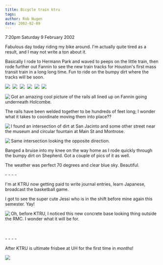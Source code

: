 ```yaml
---
title: Bicycle train ktru
tags: 
author: Rob Nugen
date: 2002-02-09
---
```


<p class=date>7:20pm Saturday 9 February 2002</p>

<p>Fabulous day today riding my bike around.  I'm
actually quite tired as a result, and I may not write
a ton about it.</p>

<p>Basically I rode to Hermann Park and waved to peeps
on the little train, then rode further out Fannin to
see the new train tracks for Houston's first mass
transit train in a long long time.  Fun to ride on the
bumpy dirt where the tracks will be soon.</p>

<p><a href="/images/construction/Houston/light_rail/initial_feb-2002/dirt.jpg"><img src="/images/construction/Houston/light_rail/initial_feb-2002/thumbs/dirt.jpg"></a>&nbsp;
<a href="/images/construction/Houston/light_rail/initial_feb-2002/float_rails.jpg"><img src="/images/construction/Houston/light_rail/initial_feb-2002/thumbs/float_rails.jpg"></a>&nbsp;
<a href="/images/construction/Houston/light_rail/initial_feb-2002/shadow.jpg"><img src="/images/construction/Houston/light_rail/initial_feb-2002/thumbs/shadow.jpg"></a>&nbsp;
<a href="/images/construction/Houston/light_rail/initial_feb-2002/end.jpg"><img src="/images/construction/Houston/light_rail/initial_feb-2002/thumbs/end.jpg"></a>&nbsp;
<a href="/images/construction/Houston/light_rail/initial_feb-2002/finished.jpg"><img src="/images/construction/Houston/light_rail/initial_feb-2002/thumbs/finished.jpg"></a>&nbsp;
<a href="/images/construction/Houston/light_rail/initial_feb-2002/tape.jpg"><img src="/images/construction/Houston/light_rail/initial_feb-2002/thumbs/tape.jpg"></a></p>

<p><a href="/images/construction/Houston/light_rail/initial_feb-2002/curved_rails.jpg"><img src="/images/construction/Houston/light_rail/initial_feb-2002/thumbs/curved_rails.jpg" align="left"></a>
Got an amazing cool picture of the rails all lined
up on Fannin going underneath Holcombe.</p>

<p>The rails have been welded together to be hundreds
of feet long; I wonder what it takes to coordinate
moving them into place??</p>

<p><a href="/images/construction/Houston/light_rail/initial_feb-2002/intersection.jpg"><img src="/images/construction/Houston/light_rail/initial_feb-2002/thumbs/intersection.jpg" align=left></a> I found an 
intersection of dirt at San Jacinto and some other street near the museum and circular fountain at Main St
and Montrose.</p>

<p><a href="/images/construction/Houston/light_rail/initial_feb-2002/stop_on_red.jpg"><img src="/images/construction/Houston/light_rail/initial_feb-2002/thumbs/stop_on_red.jpg" align=left></a> Same
intersection looking the opposite direction.</p>

<p>Banged a bruise into my knee on the way home as I
rode quickly through the bumpy dirt on Shepherd.  Got
a couple of pics of it as well.</p>

<p>The weather was perfect 70 degrees and clear blue
sky.  Beautiful.</p>

<p>- - - -</p>

<p>I'm at KTRU now getting paid to write journal
entries, learn Japanese, broadcast the basketball
game.</p>

<p>I got to see the super cute Jessi who is in the
shift before mine again this semester.  Yay!</p>

<p><a href="/images/construction/rice/base.jpg"><img src="/images/construction/rice/thumbs/base.jpg" align=left></a> Oh, before KTRU, I noticed this
new concrete base looking thing outside the RMC.  I wonder what it will be for.
<br>
<br>
<br></p>

<p>- - - -</p>

<p>After KTRU is ultimate frisbee at UH for the first
time in <em>months</em>!</p>

<p><img src="/images/rob/wL-ROB.gif"/></p>
